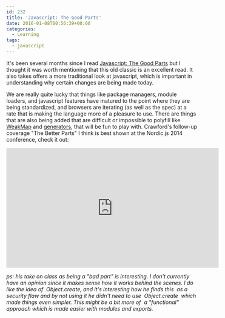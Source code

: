 ```yaml
---
id: 232
title: 'Javascript: The Good Parts'
date: 2016-01-08T00:56:39+00:00
categories:
  - Learning
tags:
  - javascript
---
```

It's been several months since I read [Javascript: The Good Parts](http://shop.oreilly.com/product/9780596517748.do) but I thought it was worth mentioning that this old classic is an excellent read. It also takes offers a more traditional look at javascript, which is important in understanding why certain changes are being made today.

We are really quite lucky that things like package managers, module loaders, and javascript features have matured to the point where they are being standardized, and browsers are iterating (as well as the spec) at a rate that is making the language more of a pleasure to use. There are things that are also being added that are difficult or impossible to polyfill like [WeakMap](https://developer.mozilla.org/en/docs/Web/JavaScript/Reference/Global_Objects/WeakMap) and [generators](https://developer.mozilla.org/en-US/docs/Web/JavaScript/Reference/Statements/function*), that will be fun to play with. Crawford's follow-up coverage "The Better Parts" I think is best shown at the Nordic.js 2014 conference, check it out:

<iframe width="560" height="315" src="https://www.youtube.com/embed/PSGEjv3Tqo0" frameborder="0" allow="accelerometer; autoplay; encrypted-media; gyroscope; picture-in-picture" allowfullscreen></iframe>

_ps: his take on <span class="lang:default decode:true  crayon-inline">class</span> as being a "bad part" is interesting. I don't currently have an opinion since it makes sense how it works behind the scenes. I do like the idea of  <span class="lang:default decode:true  crayon-inline">Object.create</span>, and it's interesting how he finds <span class="lang:default decode:true  crayon-inline">this</span>  as a security flaw and by not using it he didn't need to use  <span class="lang:default decode:true  crayon-inline">Object.create</span>  which made things even simpler. This might be a bit more of  a "functional" approach which is made easier with modules and exports._